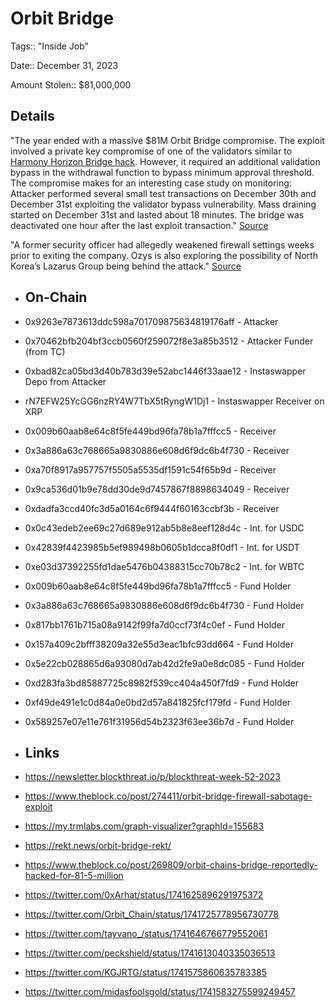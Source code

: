 # Orbit Bridge

Tags:: "Inside Job"

Date:: December 31, 2023

Amount Stolen:: $81,000,000

## Details

"The year ended with a massive $81M Orbit Bridge compromise. The exploit involved a private key compromise of one of the validators similar to [Harmony Horizon Bridge hack](https://www.certik.com/resources/blog/2QRuMEEZAWHx0f16kz43uC-harmony-incident-analysis). However, it required an additional validation bypass in the withdrawal function to bypass minimum approval threshold. The compromise makes for an interesting case study on monitoring: Attacker performed several small test transactions on December 30th and December 31st exploiting the validator bypass vulnerability. Mass draining started on December 31st and lasted about 18 minutes. The bridge was deactivated one hour after the last exploit transaction." [Source](https://newsletter.blockthreat.io/p/blockthreat-week-52-2023)

"A former security officer had allegedly weakened firewall settings weeks prior to exiting the company. Ozys is also exploring the possibility of North Korea’s Lazarus Group being behind the attack." [Source](https://www.theblock.co/post/274411/orbit-bridge-firewall-sabotage-exploit)

- ## On-Chain

- 0x9263e7873613ddc598a701709875634819176aff  - Attacker
- 0x70462bfb204bf3ccb0560f259072f8e3a85b3512 - Attacker Funder (from TC)
- 0xbad82ca05bd3d40b783d39e52abc1446f33aae12  - Instaswapper Depo from Attacker 
- rN7EFW25YcGG6nzRY4W7TbX5tRyngW1Dj1 - Instaswapper Receiver on XRP
- 0x009b60aab8e64c8f5fe449bd96fa78b1a7fffcc5 - Receiver
- 0x3a886a63c768665a9830886e608d6f9dc6b4f730 - Receiver
- 0xa70f8917a957757f5505a5535df1591c54f65b9d - Receiver
- 0x9ca536d01b9e78dd30de9d7457867f8898634049 - Receiver
- 0xdadfa3ccd40fc3d5a0164c6f9444f60163ccbf3b - Receiver
- 0x0c43edeb2ee69c27d689e912ab5b8e8eef128d4c - Int. for USDC
- 0x42839f4423985b5ef989498b0605b1dcca8f0df1 - Int. for USDT
- 0xe03d37392255fd1dae5476b04388315cc70b78c2 - Int. for WBTC
- 0x009b60aab8e64c8f5fe449bd96fa78b1a7fffcc5 - Fund Holder
- 0x3a886a63c768665a9830886e608d6f9dc6b4f730 - Fund Holder
- 0x817bb1761b715a08a9142f99fa7d0ccf73f4c0ef - Fund Holder
- 0x157a409c2bfff38209a32e55d3eac1bfc93dd664 - Fund Holder
- 0x5e22cb028865d6a93080d7ab42d2fe9a0e8dc085 - Fund Holder
- 0xd283fa3bd85887725c8982f539cc404a450f7fd9 - Fund Holder
- 0xf49de491e1c0d84a0e0bd2d57a841825fcf179fd - Fund Holder
- 0x589257e07e11e761f31956d54b2323f63ee36b7d - Fund Holder


- ## Links
- https://newsletter.blockthreat.io/p/blockthreat-week-52-2023
- https://www.theblock.co/post/274411/orbit-bridge-firewall-sabotage-exploit
- https://my.trmlabs.com/graph-visualizer?graphId=155683
- https://rekt.news/orbit-bridge-rekt/
- https://www.theblock.co/post/269809/orbit-chains-bridge-reportedly-hacked-for-81-5-million
- https://twitter.com/0xArhat/status/1741625896291975372
- https://twitter.com/Orbit_Chain/status/1741725778956730778
- https://twitter.com/tayvano_/status/1741646766779552061
- https://twitter.com/peckshield/status/1741613040335036513
- https://twitter.com/KGJRTG/status/1741575860635783385
- https://twitter.com/midasfoolsgold/status/1741583275599249457
